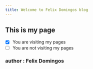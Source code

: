 ```yaml
---
title: Welcome to Felix Domingos blog
---
```


## This is my page

- [x] You are visiting my pages
- [ ] You are not visiting my pages

### author : Felix Domingos

